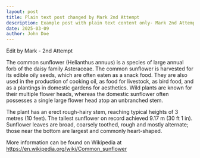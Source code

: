 ```yaml
---
layout: post
title: Plain text post changed by Mark 2nd Attempt
description: Example post with plain text content only- Mark 2nd Attempt.
date: 2025-03-09
author: John Doe
---
```


Edit by Mark - 2nd Attempt

The common sunflower (Helianthus annuus) is a species of large annual forb of the daisy family Asteraceae. The common sunflower is harvested for its edible oily seeds, which are often eaten as a snack food. They are also used in the production of cooking oil, as food for livestock, as bird food, and as a plantings in domestic gardens for aesthetics. Wild plants are known for their multiple flower heads, whereas the domestic sunflower often possesses a single large flower head atop an unbranched stem.

The plant has an erect rough-hairy stem, reaching typical heights of 3 metres (10 feet). The tallest sunflower on record achieved 9.17 m (30 ft 1 in). Sunflower leaves are broad, coarsely toothed, rough and mostly alternate; those near the bottom are largest and commonly heart-shaped.

More information can be found on Wikipedia at https://en.wikipedia.org/wiki/Common_sunflower

